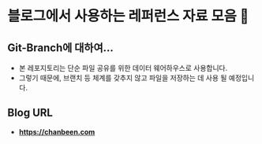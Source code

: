 # 블로그에서 사용하는 레퍼런스 자료 모음 🦾

## Git-Branch에 대하여...
- 본 레포지토리는 단순 파일 공유를 위한 데이터 웨어하우스로 사용합니다.
- 그렇기 때문에, 브랜치 등 체계를 갖추지 않고 파일을 저장하는 데 사용 될 예정입니다.

## Blog URL
- **https://chanbeen.com**